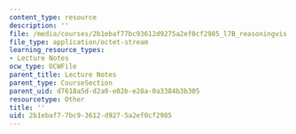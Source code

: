 ```yaml
---
content_type: resource
description: ''
file: /media/courses/2b1ebaf77bc93612d9275a2ef0cf2985_l7B_reasoningvis.pdf
file_type: application/octet-stream
learning_resource_types:
- Lecture Notes
ocw_type: OCWFile
parent_title: Lecture Notes
parent_type: CourseSection
parent_uid: d7618a5d-d2a0-e02b-e28a-0a3384b3b305
resourcetype: Other
title: ''
uid: 2b1ebaf7-7bc9-3612-d927-5a2ef0cf2985
---
```

